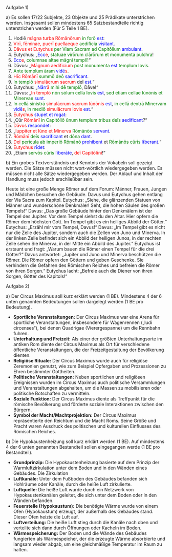 
Aufgabe 1)

a) Es sollen 17/22 Subjekte, 23 Objekte und 25 Prädikate unterstrichen werden. Insgesamt sollen mindestens 65 Satzbestandteile richtig unterstrichen werden (Für 5 Teile 1 BE).

1. Hodiē <font color=red>māgna turba Rōmānōrum</font> <font color=green>in forō</font> <font color=blue>est</font>:
2. <font color=red>Virī, fēminae, puerī puellaeque</font> <font color=green>aedificia</font> <font color=blue>vīsitant</font>.
3. <font color=red>Dāvus et Eutychus</font> <font color=green>per Viam Sacram ad Capitōlium</font> <font color=blue>ambulant</font>.
4. Eutychus: „<font color=blue>Ecc<font color=red>e</font></font>, <font color=green>statuae virōrum clārōrum et monumenta pulchra</font>!
5. <font color=blue>Ecc<font color=red>e</font></font>, <font color=green>columnae altae māgnī templī!</font>“
6. Dāvus: „<font color=red>Māgnum aedificium</font> <font color=green>post monumenta</font> <font color=blue>est</font> <font color=green>templum Iovis</font>.
7. <font color=green>Ante templum āram</font> <font color=blue>vidē<font color=red>s</font></font>.
8. <font color=red>Hīc Rōmānī</font> <font color=green>summō deō</font> <font color=blue>sacrificant</font>.
9. <font color=green>In templō</font> <font color=red>simulācrum sacrum</font> deī <font color=blue>est</font>.“
10. Eutychus: „<font color=blue>Nārr<font color=red>ā</font></font> <font color=green>mihi dē templō</font>, Dāve!“
11. Dāvus: „<font color=red>In templō</font> <font color=green>nōn sōlum cella Iovis</font> <font color=blue>est</font>, <font color=green>sed etiam cellae Iūnōnis et Minervae</font> <font color=blue>sunt</font>.
12. <font color=green>In cellā sinistrā</font> <font color=red>simulācrum sacrum Iūnōnis</font> <font color=blue>est</font>, <font color=green>in cellā dextrā Minervam</font> <font color=blue>vidē<font color=red>s</font></font>, <font color=green>in mediō</font> <font color=red>simulācrum Iovis</font> <font color=blue>est</font>.“
13. <font color=red>Eutychus</font> <font color=blue>stupet et rogat</font>:
14. „Cūr <font color=red>Rōmānī</font> <font color=green>in Capitōliō ūnum templum tribus deīs</font> <font color=blue>aedificant</font>?“
15. <font color=red>Dāvus</font> <font color=blue>respondet</font>:
16. „<font color=red>Iuppiter et Iūno et Minerva</font> <font color=green>Rōmānōs</font> <font color=blue>servant</font>.
17. <font color=red>Rōmānī</font> <font color=green>deīs</font> <font color=blue>sacrificant</font> et <font color=green>dōna</font> <font color=blue>dant</font>.
18. <font color=red>Deī</font> <font color=green>perīcula ab imperiō Rōmānō</font> <font color=blue>prohibent</font> et <font color=green>Rōmānōs cūrīs</font> <font color=blue>līberant</font>.“
19. <font color=red>Eutychus</font> <font color=blue>rīdet</font>:
20. „Etiam <font color=green>servōs cūris</font> <font color=blue>līberāte</font>, <font color=red>deī Capitōlīnī</font>!“

b) Ein grobes Textverständnis und Kenntnis der Vokabeln soll gezeigt werden. Die Sätze müssen nicht wort-wörtlich wiedergegeben werden. Es müssen nicht alle Sätze wiedergegeben werden. Der Ablauf und Inhalt der Handlung muss jedoch erschließbar sein.

Heute ist eine große Menge Römer auf dem Forum: Männer, Frauen, Jungen und Mädchen besuchen die Gebäude. Davus und Eutychus gehen entlang der Via Sacra zum Kapitol. Eutychus: „Siehe, die glänzenden Statuen von Männer und wunderschöne Denkmäler! Seht, die hohen Säulen des großen Tempels!“ Davus: „Das große Gebäude hinter den Denkmälern ist der Tempel des Jupiter. Vor dem Tempel siehst du den Altar. Hier opfern die Römer dem höchsten Gott.
Im Tempel gibt es ein heiliges Abbild der Götter.“ Eutychus: „Erzähl mir vom Tempel, Davus!“ Davus: „Im Tempel gibt es nicht nur die Zelle des Jupiter, sondern auch die Zellen von Juno und Minerva. In der linken Zelle befindet sich ein Abbild der heiligen Junos, in der rechten Zelle sehen Sie Minerva, in der Mitte ein Abbild des Jupiter.“ Eutychus ist erstaunt und fragt: „Warum bauen die Römer einen Tempel für die drei Götter?“ Davus antwortet: „Jupiter und Juno und Minerva beschützen die Römer. Die Römer opfern den Göttern und geben Geschenke. Sie verhindern die Gefahren des Römischen Reiches und befreien die Römer von ihren Sorgen.“ Eutychus lacht: „Befreie auch die Diener von ihren Sorgen, Götter des Kapitols!“

Aufgabe 2)

a) Der Circus Maximus soll kurz erklärt werden (1 BE). Mindestens 4 der 6 unten genannten Bedeutungen sollen dargelegt werden (1 BE pro Bedeutung).

- **Sportliche Veranstaltungen:** Der Circus Maximus war eine Arena für sportliche Veranstaltungen, insbesondere für Wagenrennen („ludi circenses“), bei denen Quadrigae (Vierergespanne) um die Rennbahn fuhren.
- **Unterhaltung und Freizeit:** Als einer der größten Unterhaltungsorte im antiken Rom diente der Circus Maximus als Ort für verschiedene öffentliche Veranstaltungen, die der Freizeitgestaltung der Bevölkerung dienten.
- **Religiöse Rituale:** Der Circus Maximus wurde auch für religiöse Zeremonien genutzt, wie zum Beispiel Opfergaben und Prozessionen zu Ehren bestimmter Gottheiten.
- **Politische Veranstaltungen:** Neben sportlichen und religiösen Ereignissen wurden im Circus Maximus auch politische Versammlungen und Veranstaltungen abgehalten, um die Massen zu mobilisieren oder politische Botschaften zu vermitteln.
- **Soziale Funktion:** Der Circus Maximus diente als Treffpunkt für die römische Bevölkerung und förderte soziale Interaktionen zwischen den Bürgern.
- **Symbol der Macht/Machtprojektion:** Der Circus Maximus repräsentierte den Reichtum und die Macht Roms. Seine Größe und Pracht waren Ausdruck des politischen und kulturellen Einflusses des Römischen Reiches.

b) Die Hypokaustenheizung soll kurz erklärt werden (1 BE). Auf mindestens 4 der 6 unten genannten Bestandteil sollen eingegangen werde (1 BE pro Bestandteil).

- **Grundprinzip:** Die Hypokaustenheizung basierte auf dem Prinzip der Warmluftzirkulation unter dem Boden und in den Wänden eines Gebäudes. Die Zirkulation 
- **Luftkanäle:** Unter dem Fußboden des Gebäudes befanden sich Hohlräume oder Kanäle, durch die heiße Luft zirkulierte.
- **Luftquelle:** Die heiße Luft wurde durch ein Netzwerk von Hypokaustenkanälen geleitet, die sich unter dem Boden oder in den Wänden befanden.
- **Feuerstelle (Hypokaustum):** Die benötigte Wärme wurde von einem Ofen (Hypokaustum) erzeugt, der außerhalb des Gebäudes stand. Dieser Ofen heizte die Luft auf.
- **Luftverteilung:** Die heiße Luft stieg durch die Kanäle nach oben und verteilte sich dann durch Öffnungen oder Kacheln im Boden.
- **Wärmespeicherung:** Der Boden und die Wände des Gebäudes fungierten als Wärmespeicher, der die erzeugte Wärme absorbierte und langsam wieder abgab, um eine gleichmäßige Temperatur im Raum zu halten.